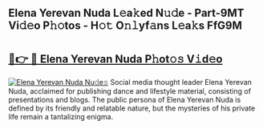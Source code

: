 ## Elena Yerevan Nuda L𝚎a𝚔ed N𝚞𝚍e - Part-9MT Vi𝚍𝚎o P𝚑𝚘tos - H𝚘𝚝 O𝚗𝚕yf𝚊ns L𝚎a𝚔s FfG9M

# <h2><a href="http://kf22f1u.oniu.top/?m=Elena+Yerevan+Nuda">🔗👉 🔴 Elena Yerevan Nuda P𝚑ot𝚘𝚜 V𝚒d𝚎o</a></h2>

[![Elena Yerevan Nuda Nu𝚍e𝚜](https://i.imgur.com/0qMVB7G.gif)](http://kf22f1u.oniu.top/?m=Elena+Yerevan+Nuda)
Social media thought leader Elena Yerevan Nuda, acclaimed for publishing dance and lifestyle material, consisting of presentations and blogs. The public persona of Elena Yerevan Nuda is defined by its friendly and relatable nature, but the mysteries of his private life remain a tantalizing enigma.  
